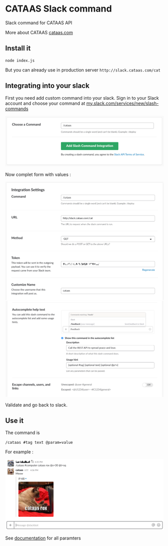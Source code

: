 # CATAAS Slack command

Slack command for CATAAS API

More about CATAAS [cataas.com](https://cataas.com)

## Install it

```
node index.js
```

But you can already use in production server `http://slack.cataas.com/cat`

## Integrating into your slack

First you need add custom command into your slack. Sign in to your Slack account and choose your command at [my.slack.com/services/new/slash-commands](my.slack.com/services/new/slash-commands)

![pic1](./pics/pic1.png)

Now complet form with values :

![pic2](./pics/pic2.png)
![pic3](./pics/pic3.png)

Validate and go back to slack.

## Use it

The command is

```
/cataas #tag text @param=value
```

For example :

![pic3](./pics/pic4.png)

See [documentation](https://cataas.com) for all paramters
